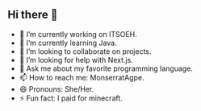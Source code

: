 ## Hi there 👋


- 🔭 I’m currently working on ITSOEH.
- 🌱 I’m currently learning Java.
- 👯 I’m looking to collaborate on projects.
- 🤔 I’m looking for help with Next.js.
- 💬 Ask me about my favorite programming language.
- 📫 How to reach me: MonserratAgpe.
- 😄 Pronouns: She/Her.
- ⚡ Fun fact: I paid for minecraft.

